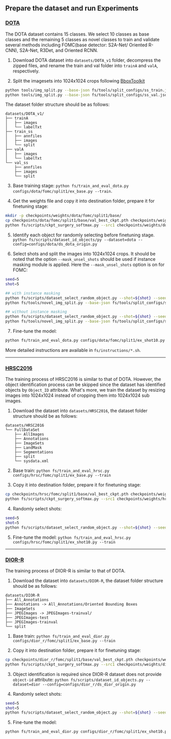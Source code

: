 
## Prepare the dataset and run Experiments

### [DOTA](https://captain-whu.github.io/DOTA/dataset.html)

The DOTA dataset contains 15 classes. We select 10 classes as base classes and the remaining 5 classes as novel classes to train and validate several methods including FOMC(base detector: S2A-Net/ Oriented R-CNN), S2A-Net, R3Det, and Oriented RCNN.

1. Download DOTA dataset into `datasets/DOTA_v1` folder, decompress the zipped files, and rename the train and val folder into `trainA` and `valA`, respectively.

2. Split the imagesets into 1024x1024 crops following [BboxToolkit](https://github.com/jbwang1997/BboxToolkit)
```bash
python tools/img_split.py --base-json fs/tools/split_configs/ss_train.json
python tools/img_split.py --base-json fs/tools/split_configs/ss_val.json
```

The dataset folder structure should be as follows:

```
datasets/DOTA_v1/
├── trainA
│   ├── images
│   └── labelTxt
├── train_ss
│   ├── annfiles
│   ├── images
│   └── split
├── valA 
│   ├── images
│   └── labelTxt
└── val_ss
    ├── annfiles
    ├── images
    └── split
```

3. Base training stage: `python fs/train_and_eval_dota.py configs/dota/fomc/split1/ex_base.py --train`. 

4. Get the weights file and copy it into destination folder, prepare it for finetuning stage:

```bash
mkdir -p checkpoints/weights/dota/fomc/split1/base/
cp checkpoints/dota/fomc/split1/base/val_best_ckpt.pth checkpoints/weights/dota/fomc/split1/base/val_best_ckpt.pth
python fs/scripts/ckpt_surgery_softmax.py --src1 checkpoints/weights/dota/fomc/split1/base/val_best_ckpt.pth  --softmax --save-dir checkpoints/weights/dota/fomc/split1/softmax --num-class=15 --method randinit
```

5. Identify each object for randomly selecting before finetuning stage. `python fs/scripts/dataset_id_objects/py --dataset=dota --config=configs/dota/ds_dota_origin.py`

6. Select shots and split the images into 1024x1024 crops. It should be noted that the option `--mask_unsel_shots` should be used if instance masking module is applied. Here the `--mask_unsel_shots` option is on for FOMC:

```bash
seed=5
shot=5

## with instance masking
python fs/scripts/dataset_select_random_object.py --shot=${shot} --seed=${seed} --remove_exist_seed --mask_unsel_shots --dataset=dota --config=configs/dota//ds_dota_origin.py 
python fs/tools/novel_img_split.py --base-json fs/tools/split_configs/ss_train_split.json --seed ${seed} --shot ${shot} --mask

## without instance masking
python fs/scripts/dataset_select_random_object.py --shot=${shot} --seed=${seed} --remove_exist_seed --dataset=dota --config=configs/dota/ds_dota_origin.py
python fs/tools/novel_img_split.py --base-json fs/tools/split_configs/ss_train_split.json --seed ${seed} --shot ${shot}
```

7. Fine-tune the model:

```bash
python fs/train_and_eval_dota.py configs/dota/fomc/split1/ex_shot10.py --train 
```

More detailed instructions are available in `fs/instructions/*.sh`.

-----


### [HRSC2016](https://www.kaggle.com/datasets/weiming97/hrsc2016-ms-dataset)

The training process of HRSC2016 is similar to that of DOTA. However, the object identification process can be skipped since the dataset has identified objects by `Object_ID` attribute. What's more, we train the dataset by resizing images into 1024x1024 instead of cropping them into 1024x1024 sub images. 

1. Download the dataset into `datasets/HRSC2016`, the dataset folder structure should be as follows:

```
datasets/HRSC2016
└── FullDataSet
    ├── AllImages
    ├── Annotations
    ├── ImageSets
    ├── LandMask
    ├── Segmentations
    ├── split
    └── sysdata.xml
```

2. Base train: `python fs/train_and_eval_hrsc.py configs/hrsc/fomc/split1/ex_base.py --train `

3. Copy it into destination folder, prepare it for finetuning stage: 

```bash
cp checkpoints/hrsc/fomc/split1/base/val_best_ckpt.pth checkpoints/weights/hrsc/fomc/split1/base/val_best_ckpt.pth
python fs/scripts/ckpt_surgery_softmax.py --src1 checkpoints/weights/hrsc/fomc/split1/base/val_best_ckpt.pth  --softmax --save-dir checkpoints/weights/hrsc/fomc/split1/softmax --num-class=20 --method randinit --prob_bias=0
```

4. Randomly select shots: 
```bash
seed=5
shot=5
python fs/scripts/dataset_select_random_object.py --shot=${shot} --seed=${seed} --remove_exist_seed --dataset=hrsc --config=configs/hrsc/orcnn/split1/ds_orcnn_shot.py --mask_unsel_shots
```

5. Fine-tune the model: `python fs/train_and_eval_hrsc.py configs/hrsc/fomc/split1/ex_shot10.py --train `


-----

### [DIOR-R](https://gcheng-nwpu.github.io/)

The training process of DIOR-R is similar to that of DOTA.

1. Download the dataset into `datasets/DIOR-R`, the dataset folder structure should be as follows:

```
datasets/DIOR-R
├── All_Annotations
├── Annotations -> All_Annotations/Oriented Bounding Boxes
├── ImageSets
├── JPEGImages -> JPEGImages-trainval/
├── JPEGImages-test
├── JPEGImages-trainval
└── split
```

1. Base train: `python fs/train_and_eval_dior.py configs/dior_r/fomc/split1/ex_base.py --train `

2. Copy it into destination folder, prepare it for finetuning stage: 
```bash
cp checkpoints/dior_r/fomc/split1/base/val_best_ckpt.pth checkpoints/weights/dior_r/fomc/split1/base/val_best_ckpt.pth
python fs/scripts/ckpt_surgery_softmax.py --src1 checkpoints/weights/dior_r/fomc/split1/base/val_best_ckpt.pth --softmax --save-dir checkpoints/weights/dior_r/fomc/split1/softmax --num-class=20 --method randinit --prob_bias=0
```

3. Object identification is required since DIOR-R dataset does not provide `object-id` attribute: `python fs/scripts/dataset_id_objects.py --dataset=dior --config=configs/dior_r/ds_dior_origin.py`

4. Randomly select shots: 
```bash
seed=5
shot=5
python fs/scripts/dataset_select_random_object.py --shot=${shot} --seed=${seed} --remove_exist_seed --mask_unsel_shots --dataset=dior --config=configs/dior_r/ds_dior.py 
```

5. Fine-tune the model:
```bash
python fs/train_and_eval_dior.py configs/dior_r/fomc/split1/ex_shot10.py --train 
```